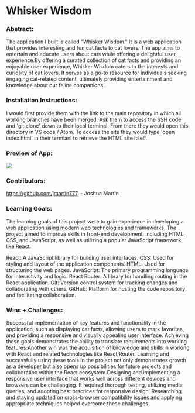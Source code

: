 # Whisker Wisdom

### Abstract:
[//]: <> (Briefly describe what you built and its features. What problem is the app solving? How does this application solve that problem?)

The application I built is called "Whisker Wisdom." It is a web application that provides interesting and fun cat facts to cat lovers. The app aims to entertain and educate users about cats while offering a delightful user experience.By offering a curated collection of cat facts and providing an enjoyable user experience, Whisker Wisdom caters to the interests and curiosity of cat lovers. It serves as a go-to resource for individuals seeking engaging cat-related content, ultimately providing entertainment and knowledge about our feline companions.

### Installation Instructions:
[//]: <> (What steps does a person have to take to get your app cloned down and running?)

 I would first provide them with the link to the main repository in which all working branches have been merged. Ask them to access the SSH code and 'git clone' down to their local terminal. From there they would open this directory in VS code / Atom. To access the site they would type  'open index.html' in their termianl to retrieve the HTML site itself. 

### Preview of App:
[//]: <> (Provide ONE gif or screenshot of your application - choose the "coolest" piece of functionality to show off.)

<image src= https://media.giphy.com/media/aQLmLLBWgeKIQm8KmI/giphy.gif>

### Contributors:
[//]: <> (Who worked on this application? Link to their GitHubs.)

https://github.com/jmartin777. - Joshua Martin

### Learning Goals:
[//]: <> (What were the learning goals of this project? What tech did you work with?)

The learning goals of this project were to gain experience in developing a web application using modern web technologies and frameworks. The project aimed to improve skills in front-end development, including HTML, CSS, and JavaScript, as well as utilizing a popular JavaScript framework like React.

React: A JavaScript library for building user interfaces.
CSS: Used for styling and layout of the application components.
HTML: Used for structuring the web pages.
JavaScript: The primary programming language for interactivity and logic.
React Router: A library for handling routing in the React application.
Git: Version control system for tracking changes and collaborating with others.
GitHub: Platform for hosting the code repository and facilitating collaboration.

### Wins + Challenges:
[//]: <> (What are 2-3 wins you have from this project? What were some challenges you faced - and how did you get over them?)
Successful implementation of key features and functionality in the application, such as displaying cat facts, allowing users to mark favorites, and providing a responsive and visually appealing user interface. Achieving these goals demonstrates the ability to translate requirements into working features.Another win was the acquisition of knowledge and skills in working with React and related technologies like React Router. Learning and successfully using these tools in the project not only demonstrates growth as a developer but also opens up possibilities for future projects and collaboration within the React ecosystem.Designing and implementing a responsive user interface that works well across different devices and browsers can be challenging. It required thorough testing, utilizing media queries, and adopting best practices for responsive design. Researching and staying updated on cross-browser compatibility issues and applying appropriate techniques helped overcome these challenges.
